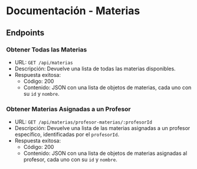 # Documentación - Materias

## Endpoints

### Obtener Todas las Materias

- URL: `GET /api/materias`
- Descripción: Devuelve una lista de todas las materias disponibles.
- Respuesta exitosa:
  - Código: 200
  - Contenido: JSON con una lista de objetos de materias, cada uno con su `id` y `nombre`.

### Obtener Materias Asignadas a un Profesor

- URL: `GET /api/materias/profesor-materias/:profesorId`
- Descripción: Devuelve una lista de las materias asignadas a un profesor específico, identificadas por el `profesorId`.
- Respuesta exitosa:
  - Código: 200
  - Contenido: JSON con una lista de objetos de materias asignadas al profesor, cada uno con su `id` y `nombre`.

